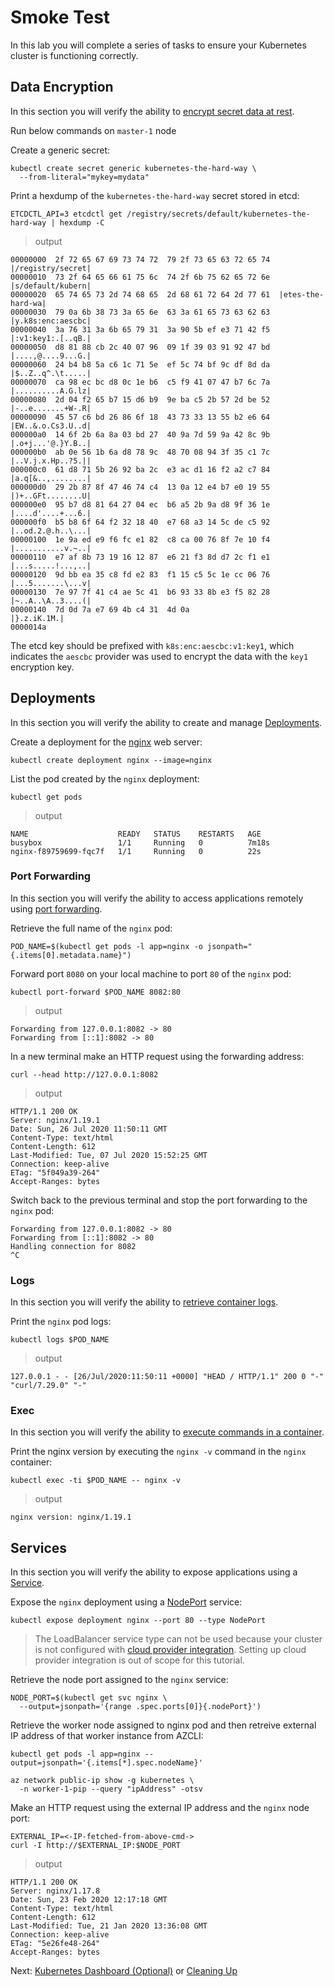 # Smoke Test

In this lab you will complete a series of tasks to ensure your Kubernetes cluster is functioning correctly.

## Data Encryption

In this section you will verify the ability to [encrypt secret data at rest](https://kubernetes.io/docs/tasks/administer-cluster/encrypt-data/#verifying-that-data-is-encrypted).

Run below commands on ```master-1``` node

Create a generic secret:

```shell
kubectl create secret generic kubernetes-the-hard-way \
  --from-literal="mykey=mydata"
```

Print a hexdump of the `kubernetes-the-hard-way` secret stored in etcd:

```shell
ETCDCTL_API=3 etcdctl get /registry/secrets/default/kubernetes-the-hard-way | hexdump -C
```

> output

```shell
00000000  2f 72 65 67 69 73 74 72  79 2f 73 65 63 72 65 74  |/registry/secret|
00000010  73 2f 64 65 66 61 75 6c  74 2f 6b 75 62 65 72 6e  |s/default/kubern|
00000020  65 74 65 73 2d 74 68 65  2d 68 61 72 64 2d 77 61  |etes-the-hard-wa|
00000030  79 0a 6b 38 73 3a 65 6e  63 3a 61 65 73 63 62 63  |y.k8s:enc:aescbc|
00000040  3a 76 31 3a 6b 65 79 31  3a 90 5b ef e3 71 42 f5  |:v1:key1:.[..qB.|
00000050  d8 81 88 cb 2c 40 07 96  09 1f 39 03 91 92 47 bd  |....,@....9...G.|
00000060  24 b4 b8 5a c6 1c 71 5e  ef 5c 74 bf 9c df 8d da  |$..Z..q^.\t.....|
00000070  ca 98 ec bc d8 0c 1e b6  c5 f9 41 07 47 b7 6c 7a  |..........A.G.lz|
00000080  2d 04 f2 65 b7 15 d6 b9  9e ba c5 2b 57 2d be 52  |-..e.......+W-.R|
00000090  45 57 c6 bd 26 86 6f 18  43 73 33 13 55 b2 e6 64  |EW..&.o.Cs3.U..d|
000000a0  14 6f 2b 6a 8a 03 bd 27  40 9a 7d 59 9a 42 8c 9b  |.o+j...'@.}Y.B..|
000000b0  ab 0e 56 1b 6a d8 78 9c  48 70 08 94 3f 35 c1 7c  |..V.j.x.Hp..?5.||
000000c0  61 d8 71 5b 26 92 ba 2c  e3 ac d1 16 f2 a2 c7 84  |a.q[&..,........|
000000d0  29 2b 87 8f 47 46 74 c4  13 0a 12 e4 b7 e0 19 55  |)+..GFt........U|
000000e0  95 b7 d8 81 64 27 04 ec  b6 a5 2b 9a d8 9f 36 1e  |....d'....+...6.|
000000f0  b5 b8 6f 64 f2 32 18 40  e7 68 a3 14 5c de c5 92  |..od.2.@.h..\...|
00000100  1e 9a ed e9 f6 fc e1 82  c8 ca 00 76 8f 7e 10 f4  |...........v.~..|
00000110  e7 af 8b 73 19 16 12 87  e6 21 f3 8d d7 2c f1 e1  |...s.....!...,..|
00000120  9d bb ea 35 c8 fd e2 83  f1 15 c5 5c 1e cc 06 76  |...5.......\...v|
00000130  7e 97 7f 41 c4 ae 5c 41  b6 93 33 8b e3 f5 82 28  |~..A..\A..3....(|
00000140  7d 0d 7a e7 69 4b c4 31  4d 0a                    |}.z.iK.1M.|
0000014a
```

The etcd key should be prefixed with `k8s:enc:aescbc:v1:key1`, which indicates the `aescbc` provider was used to encrypt the data with the `key1` encryption key.

## Deployments

In this section you will verify the ability to create and manage [Deployments](https://kubernetes.io/docs/concepts/workloads/controllers/deployment/).

Create a deployment for the [nginx](https://nginx.org/en/) web server:

```shell
kubectl create deployment nginx --image=nginx
```

List the pod created by the `nginx` deployment:

```shell
kubectl get pods
```

> output

```shell
NAME                    READY   STATUS    RESTARTS   AGE
busybox                 1/1     Running   0          7m18s
nginx-f89759699-fqc7f   1/1     Running   0          22s
```

### Port Forwarding

In this section you will verify the ability to access applications remotely using [port forwarding](https://kubernetes.io/docs/tasks/access-application-cluster/port-forward-access-application-cluster/).

Retrieve the full name of the `nginx` pod:

```shell
POD_NAME=$(kubectl get pods -l app=nginx -o jsonpath="{.items[0].metadata.name}")
```

Forward port `8080` on your local machine to port `80` of the `nginx` pod:

```shell
kubectl port-forward $POD_NAME 8082:80
```

> output

```shell
Forwarding from 127.0.0.1:8082 -> 80
Forwarding from [::1]:8082 -> 80
```

In a new terminal make an HTTP request using the forwarding address:

```shell
curl --head http://127.0.0.1:8082
```

> output

```shell
HTTP/1.1 200 OK
Server: nginx/1.19.1
Date: Sun, 26 Jul 2020 11:50:11 GMT
Content-Type: text/html
Content-Length: 612
Last-Modified: Tue, 07 Jul 2020 15:52:25 GMT
Connection: keep-alive
ETag: "5f049a39-264"
Accept-Ranges: bytes
```

Switch back to the previous terminal and stop the port forwarding to the `nginx` pod:

```shell
Forwarding from 127.0.0.1:8082 -> 80
Forwarding from [::1]:8082 -> 80
Handling connection for 8082
^C
```

### Logs

In this section you will verify the ability to [retrieve container logs](https://kubernetes.io/docs/concepts/cluster-administration/logging/).

Print the `nginx` pod logs:

```shell
kubectl logs $POD_NAME
```

> output

```shell
127.0.0.1 - - [26/Jul/2020:11:50:11 +0000] "HEAD / HTTP/1.1" 200 0 "-" "curl/7.29.0" "-"
```

### Exec

In this section you will verify the ability to [execute commands in a container](https://kubernetes.io/docs/tasks/debug-application-cluster/get-shell-running-container/#running-individual-commands-in-a-container).

Print the nginx version by executing the `nginx -v` command in the `nginx` container:

```shell
kubectl exec -ti $POD_NAME -- nginx -v
```

> output

```shell
nginx version: nginx/1.19.1
```

## Services

In this section you will verify the ability to expose applications using a [Service](https://kubernetes.io/docs/concepts/services-networking/service/).

Expose the `nginx` deployment using a [NodePort](https://kubernetes.io/docs/concepts/services-networking/service/#nodeport) service:

```shell
kubectl expose deployment nginx --port 80 --type NodePort
```

> The LoadBalancer service type can not be used because your cluster is not configured with [cloud provider integration](https://kubernetes.io/docs/concepts/cluster-administration/cloud-providers/#azure). Setting up cloud provider integration is out of scope for this tutorial.

Retrieve the node port assigned to the `nginx` service:

```shell
NODE_PORT=$(kubectl get svc nginx \
  --output=jsonpath='{range .spec.ports[0]}{.nodePort}')
```

Retrieve the worker node assigned to nginx pod and then retreive external IP address of that worker instance from AZCLI:

```shell
kubectl get pods -l app=nginx --output=jsonpath='{.items[*].spec.nodeName}'
```

```shell
az network public-ip show -g kubernetes \
  -n worker-1-pip --query "ipAddress" -otsv
```

Make an HTTP request using the external IP address and the `nginx` node port:

```shell
EXTERNAL_IP=<-IP-fetched-from-above-cmd->
curl -I http://$EXTERNAL_IP:$NODE_PORT
```

> output

```shell
HTTP/1.1 200 OK
Server: nginx/1.17.8
Date: Sun, 23 Feb 2020 12:17:18 GMT
Content-Type: text/html
Content-Length: 612
Last-Modified: Tue, 21 Jan 2020 13:36:08 GMT
Connection: keep-alive
ETag: "5e26fe48-264"
Accept-Ranges: bytes
```

Next: [Kubernetes Dashboard (Optional)](Dashboard.md) or [Cleaning Up](14-cleanup.md)
